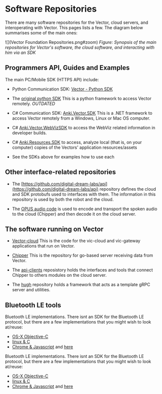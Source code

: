 # Software Repositories

There are many software repositories for the Vector, cloud servers, and
interoperating with Vector.  This pages lists a few.  The diagram below summarises
some of the main ones:

![](Vector Foundation Repositories.png#zoom)
_Figure: Synopsis of the main repositories for Vector's software, the cloud software, and interacting with him via an SDK_

## Programmers API, Guides and Examples
The main PC/Mobile SDK (HTTPS API) include:

- Python Communication SDK: [Vector - Python SDK](https://github.com/ikkez/vector-python-sdk)
- The [original python SDK](https://github.com/anki/vector-python-sdk)
  This is a python framework to access Vector remotely.  _OUTDATED_
- C# Communication SDK: [Anki.Vector.SDK](https://github.com/codaris/Anki.Vector.SDK)
  This is a .NET framework to access Vector remotely from a Windows, Linux or
  Mac OS computer.

- C# [Anki.Vector.WebVizSDK](https://github.com/randym32/Anki.Vector.WebVizSDK)
  to access the WebViz related information in developer builds.
- C# [Anki.Resources.SDK](https://github.com/randym32/Anki.Resources.SDK) to
  access, analyze local (that is, on your computer) copies of the Vectors'
  application resources/assets

- See the SDKs above for examples how to use each



## Other interface-related repositories

- The [https://github.com/digital-dream-labs/api](https://github.com/digital-dream-labs/api)
  repository defines the cloud and SDK protobufs used to interfaces with them. 
  The information in this repository is used by both the robot and the cloud.

- The [OPUS audio code](https://github.com/digital-dream-labs/opus-go)
  is used to encode and transport the spoken audio to the cloud (Chipper)
  and then decode it on the cloud server.

## The software running on Vector 

- [Vector-cloud](https://github.com/digital-dream-labs/vector-cloud)
  This is the code for the vic-cloud and vic-gateway applications that run on
  Vector.

- [Chipper](https://github.com/digital-dream-labs/chipper)
  This is the repository for go-based server receiving data from Vector.

- The [api-clients](https://github.com/digital-dream-labs/api-clients)
  reposistory holds the interfaces and tools that connect Chipper to others
  modules on the cloud server.

- The [hugh](https://github.com/digital-dream-labs/hugh) repository holds
  a framework that acts as a template gRPC server and utilities.


## Bluetooth LE tools

Bluetooth LE implementations.  There isnt an SDK for the Bluetooth LE protocol,
but there are a few implementations that you might wish to look at/reuse:

- [OS-X Objective-C](https://github.com/GooeyChickenman/victor/tree/master/tools/vector-BLE)
- [linux & C](https://github.com/sandsmark/victor/tree/master/tools/vector-BLE)
- [Chrome & Javascript](https://github.com/kercre123/victor-web-setup) and
  [here](https://github.com/digital-dream-labs/vector-web-setup)


Bluetooth LE implementations.  There isnt an SDK for the Bluetooth LE protocol,
but there are a few implementations that you might wish to look at/reuse:

- [OS-X Objective-C](https://github.com/GooeyChickenman/victor/tree/master/tools/vector-BLE)
- [linux & C](https://github.com/sandsmark/victor/tree/master/tools/vector-BLE)
- [Chrome & Javascript](https://github.com/kercre123/victor-web-setup) and
  [here](https://github.com/digital-dream-labs/vector-web-setup)

